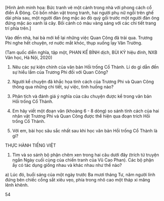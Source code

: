 [Hình ảnh minh họa: Bức tranh vẽ một cảnh trong nhà với phong cách cổ điển Á Đông. Có bốn nhân vật trong tranh, hai người phụ nữ ngồi trên ghế dài phía sau, một người đàn ông mặc áo đỏ quỳ gối trước một người đàn ông đứng mặc áo xanh lá cây. Bối cảnh có màu vàng sáng với các chi tiết trang trí phía trên.]

Vào đến nhà, hai bà mới kể lại những việc Quan Công đã trải qua. Trương Phi nghe hết chuyện, rơ nước mắt khóc, thụp xuống lạy Vân Trường.

(Tam quốc diễn nghĩa, tập một,
PHAN KẾ BÍNH dịch, BÙI KỶ hiệu đính, NXB Văn học, Hà Nội, 2020)

1. Nêu các sự kiện chính của văn bản Hồi trống Cổ Thành. Lí do gì dẫn đến sự hiểu lầm của Trương Phi đối với Quan Công?

2. Người kể chuyện đã khắc họa tính cách của Trương Phi và Quan Công thông qua những chi tiết, sự việc, tình huống nào?

3. Phân tích và đánh giá ý nghĩa của câu chuyện được kể trong văn bản Hồi trống Cổ Thành.

4. Em hãy viết một đoạn văn (khoảng 6 - 8 dòng) so sánh tính cách của hai nhân vật Trương Phi và Quan Công được thể hiện qua đoạn trích Hồi trống Cổ Thành.

5. Với em, bài học sâu sắc nhất sau khi học văn bản Hồi trống Cổ Thành là gì?

THỰC HÀNH TIẾNG VIỆT

1. Tìm và so sánh bộ phận chêm xen trong hai câu dưới đây (trích từ truyện ngắn Ngày cuối cùng của chiến tranh của Vũ Cao Phan). Các bộ phận ấy có tác dụng giống nhau và khác nhau như thế nào?

a) Lúc đó, buổi sáng của một ngày trước Ba mươi tháng Tư, năm người lính đứng bên chiếc cổng sắt xiêu vẹo, phía trong nhô cao một tháp xi măng lênh khênh.

54